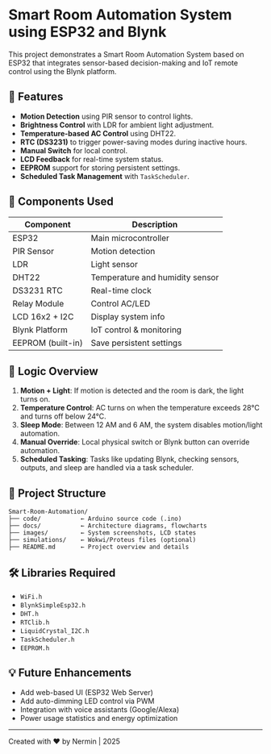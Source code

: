 # Smart Room Automation System using ESP32 and Blynk

This project demonstrates a Smart Room Automation System based on ESP32 that integrates sensor-based decision-making and IoT remote control using the Blynk platform.

## 🌟 Features

- **Motion Detection** using PIR sensor to control lights.
- **Brightness Control** with LDR for ambient light adjustment.
- **Temperature-based AC Control** using DHT22.
- **RTC (DS3231)** to trigger power-saving modes during inactive hours.
- **Manual Switch** for local control.
- **LCD Feedback** for real-time system status.
- **EEPROM** support for storing persistent settings.
- **Scheduled Task Management** with `TaskScheduler`.

## 🧰 Components Used

| Component       | Description                      |
|----------------|----------------------------------|
| ESP32           | Main microcontroller              |
| PIR Sensor       | Motion detection                  |
| LDR             | Light sensor                      |
| DHT22           | Temperature and humidity sensor   |
| DS3231 RTC      | Real-time clock                   |
| Relay Module    | Control AC/LED                    |
| LCD 16x2 + I2C  | Display system info               |
| Blynk Platform  | IoT control & monitoring          |
| EEPROM (built-in) | Save persistent settings        |

## 🧠 Logic Overview

1. **Motion + Light**: If motion is detected and the room is dark, the light turns on.
2. **Temperature Control**: AC turns on when the temperature exceeds 28°C and turns off below 24°C.
3. **Sleep Mode**: Between 12 AM and 6 AM, the system disables motion/light automation.
4. **Manual Override**: Local physical switch or Blynk button can override automation.
5. **Scheduled Tasking**: Tasks like updating Blynk, checking sensors, outputs, and sleep are handled via a task scheduler.

## 📂 Project Structure

```plaintext
Smart-Room-Automation/
├── code/           ← Arduino source code (.ino)
├── docs/           ← Architecture diagrams, flowcharts
├── images/         ← System screenshots, LCD states
├── simulations/    ← Wokwi/Proteus files (optional)
├── README.md       ← Project overview and details
```

## 🛠️ Libraries Required

- `WiFi.h`
- `BlynkSimpleEsp32.h`
- `DHT.h`
- `RTClib.h`
- `LiquidCrystal_I2C.h`
- `TaskScheduler.h`
- `EEPROM.h`

## 💡 Future Enhancements

- Add web-based UI (ESP32 Web Server)
- Add auto-dimming LED control via PWM
- Integration with voice assistants (Google/Alexa)
- Power usage statistics and energy optimization

---

Created with ❤️ by Nermin | 2025